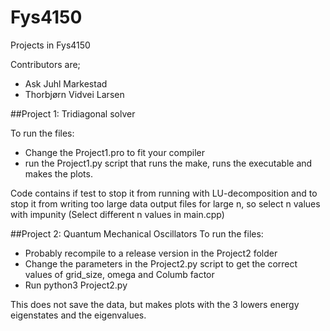 # Fys4150
Projects in Fys4150

Contributors are;
- Ask Juhl Markestad
- Thorbjørn Vidvei Larsen


##Project 1: Tridiagonal solver

To run the files:
- Change the Project1.pro to fit your compiler
- run the Project1.py script that runs the make, runs the executable and makes the plots. 

Code contains if test to stop it from running with LU-decomposition and to stop it from writing too large data output files for large n, so select n values with impunity (Select different n values in main.cpp)

##Project 2: Quantum Mechanical Oscillators
To run the files:
- Probably recompile to a release version in the Project2 folder
- Change the parameters in the Project2.py script to get the correct values of grid_size, omega and Columb factor
- Run python3 Project2.py

This does not save the data, but makes plots with the 3 lowers energy eigenstates and the eigenvalues. 
